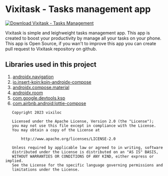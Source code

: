 
# Vixitask - Tasks management app
[![Download Vixitask - Tasks Management](https://img.shields.io/sourceforge/dt/vixitask.svg)](https://sourceforge.net/projects/vixitask/files/latest/download)

Vixitask is simple and leighweight tasks management app. This app is created to boost your productivity by manage all your tasks on your phone. This app is Open Source, if you wan't to improve this app you can create pull request to Vixitask repository on github.

## Libraries used in this project

 1. [androidx.navigation](https://developer.android.com/jetpack/androidx/releases/navigation)
 2. [io.insert-koin:koin-androidx-compose](https://insert-koin.io/docs/quickstart/android-compose/)
 3. [androidx.compose.material](https://developer.android.com/jetpack/androidx/releases/compose-material?hl=id)
 4. [androidx.room](https://developer.android.com/jetpack/androidx/releases/room?hl=id)
 5. [com.google.devtools.ksp](https://github.com/google/ksp)
 6. [com.airbnb.android:lottie-compose](https://github.com/airbnb/lottie-android)

```
   Copyright 2023 vixiloc

   Licensed under the Apache License, Version 2.0 (the "License");
   you may not use this file except in compliance with the License.
   You may obtain a copy of the License at

       http://www.apache.org/licenses/LICENSE-2.0

   Unless required by applicable law or agreed to in writing, software
   distributed under the License is distributed on an "AS IS" BASIS,
   WITHOUT WARRANTIES OR CONDITIONS OF ANY KIND, either express or implied.
   See the License for the specific language governing permissions and
   limitations under the License.
```

